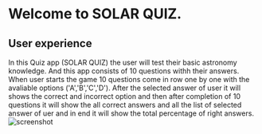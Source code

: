 # Welcome to SOLAR QUIZ.

## User experience
In this Quiz app (SOLAR QUIZ) the user will test their basic astronomy knowledge. And this app consists of 10 questions withh their answers. When user starts the game 10 questions come in row one by one with the avaliable options ('A','B','C','D'). After the selected answer of user it will shows the correct and incorrect option and then after completion of 10 questions it will show the all correct answers and all the list of selected answer of uer and in end it will show the total percentage of right answers.
![screenshot](/views/python.pics/Screenshot%202023-06-05%20at%2022.27.29.png)

